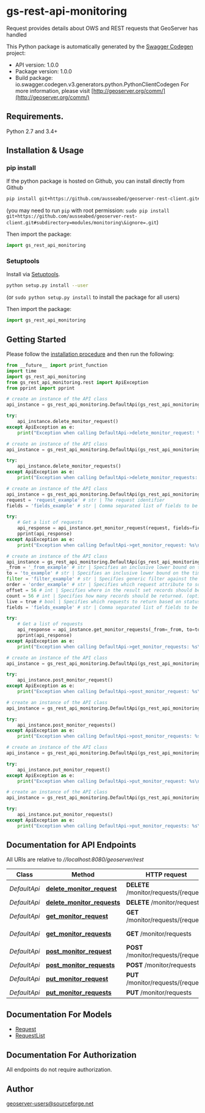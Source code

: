 # gs-rest-api-monitoring
Request provides details about OWS and REST requests that GeoServer has handled

This Python package is automatically generated by the [Swagger Codegen](https://github.com/swagger-api/swagger-codegen) project:

- API version: 1.0.0
- Package version: 1.0.0
- Build package: io.swagger.codegen.v3.generators.python.PythonClientCodegen
For more information, please visit [http://geoserver.org/comm/](http://geoserver.org/comm/)

## Requirements.

Python 2.7 and 3.4+

## Installation & Usage
### pip install

If the python package is hosted on Github, you can install directly from Github

```sh
pip install git+https://github.com/ausseabed/geoserver-rest-client.git#subdirectory=modules/monitoring\&ignore=.git
```
(you may need to run `pip` with root permission: `sudo pip install git+https://github.com/ausseabed/geoserver-rest-client.git#subdirectory=modules/monitoring\&ignore=.git`)

Then import the package:
```python
import gs_rest_api_monitoring 
```

### Setuptools

Install via [Setuptools](http://pypi.python.org/pypi/setuptools).

```sh
python setup.py install --user
```
(or `sudo python setup.py install` to install the package for all users)

Then import the package:
```python
import gs_rest_api_monitoring
```

## Getting Started

Please follow the [installation procedure](#installation--usage) and then run the following:

```python
from __future__ import print_function
import time
import gs_rest_api_monitoring
from gs_rest_api_monitoring.rest import ApiException
from pprint import pprint

# create an instance of the API class
api_instance = gs_rest_api_monitoring.DefaultApi(gs_rest_api_monitoring.ApiClient(configuration))

try:
    api_instance.delete_monitor_request()
except ApiException as e:
    print("Exception when calling DefaultApi->delete_monitor_request: %s\n" % e)

# create an instance of the API class
api_instance = gs_rest_api_monitoring.DefaultApi(gs_rest_api_monitoring.ApiClient(configuration))

try:
    api_instance.delete_monitor_requests()
except ApiException as e:
    print("Exception when calling DefaultApi->delete_monitor_requests: %s\n" % e)

# create an instance of the API class
api_instance = gs_rest_api_monitoring.DefaultApi(gs_rest_api_monitoring.ApiClient(configuration))
request = 'request_example' # str | The request identifier
fields = 'fields_example' # str | Comma separated list of fields to be returned (optional)

try:
    # Get a list of requests
    api_response = api_instance.get_monitor_request(request, fields=fields)
    pprint(api_response)
except ApiException as e:
    print("Exception when calling DefaultApi->get_monitor_request: %s\n" % e)

# create an instance of the API class
api_instance = gs_rest_api_monitoring.DefaultApi(gs_rest_api_monitoring.ApiClient(configuration))
_from = '_from_example' # str | Specifies an inclusive lower bound on the timestamp for the start of a request.  The timestamp must be expressed as an ISO can be specified to any desired precision (e..g, \"2010-07-23\", \"2010-07-23T16:16:44\")    (optional)
to = 'to_example' # str | Specifies an inclusive lower bound on the timestamp for the start of a request.  The timestamp must be expressed as an ISO can be specified to any desired precision (e..g, \"2010-07-23\", \"2010-07-23T16:16:44\")    (optional)
filter = 'filter_example' # str | Specifies generic filter against the available fields, in the form \"attributeName:OP:value\" where OP can be: - EQ: equals - NEQ: not equals - LT: less than - LTE: less than or equals - GT: greater than - GTE: greater than or equals - IN: in list (\"value\" must be a comma separated list of values  (optional)
order = 'order_example' # str | Specifies which request attribute to sort by, and optionally specifies the sort direction. The syntax is \"attribute[;ASC|DESC]\", where the sorting direction is optional  (optional)
offset = 56 # int | Specifies where in the result set records should be returned from (optional)
count = 56 # int | Specifies how many records should be returned. (optional)
live = true # bool | Specifies which requests to return based on status. If true, only returns live (RUNNING, WAITING, CANCELLING) requests. If false, only returns completed (FINISHED, FAILED) requests. If not specified, all requests are returned regardless of status.  (optional)
fields = 'fields_example' # str | Comma separated list of fields to be returned (optional)

try:
    # Get a list of requests
    api_response = api_instance.get_monitor_requests(_from=_from, to=to, filter=filter, order=order, offset=offset, count=count, live=live, fields=fields)
    pprint(api_response)
except ApiException as e:
    print("Exception when calling DefaultApi->get_monitor_requests: %s\n" % e)

# create an instance of the API class
api_instance = gs_rest_api_monitoring.DefaultApi(gs_rest_api_monitoring.ApiClient(configuration))

try:
    api_instance.post_monitor_request()
except ApiException as e:
    print("Exception when calling DefaultApi->post_monitor_request: %s\n" % e)

# create an instance of the API class
api_instance = gs_rest_api_monitoring.DefaultApi(gs_rest_api_monitoring.ApiClient(configuration))

try:
    api_instance.post_monitor_requests()
except ApiException as e:
    print("Exception when calling DefaultApi->post_monitor_requests: %s\n" % e)

# create an instance of the API class
api_instance = gs_rest_api_monitoring.DefaultApi(gs_rest_api_monitoring.ApiClient(configuration))

try:
    api_instance.put_monitor_request()
except ApiException as e:
    print("Exception when calling DefaultApi->put_monitor_request: %s\n" % e)

# create an instance of the API class
api_instance = gs_rest_api_monitoring.DefaultApi(gs_rest_api_monitoring.ApiClient(configuration))

try:
    api_instance.put_monitor_requests()
except ApiException as e:
    print("Exception when calling DefaultApi->put_monitor_requests: %s\n" % e)
```

## Documentation for API Endpoints

All URIs are relative to *//localhost:8080/geoserver/rest*

Class | Method | HTTP request | Description
------------ | ------------- | ------------- | -------------
*DefaultApi* | [**delete_monitor_request**](docs/DefaultApi.md#delete_monitor_request) | **DELETE** /monitor/requests/{request} | 
*DefaultApi* | [**delete_monitor_requests**](docs/DefaultApi.md#delete_monitor_requests) | **DELETE** /monitor/requests | 
*DefaultApi* | [**get_monitor_request**](docs/DefaultApi.md#get_monitor_request) | **GET** /monitor/requests/{request} | Get a list of requests
*DefaultApi* | [**get_monitor_requests**](docs/DefaultApi.md#get_monitor_requests) | **GET** /monitor/requests | Get a list of requests
*DefaultApi* | [**post_monitor_request**](docs/DefaultApi.md#post_monitor_request) | **POST** /monitor/requests/{request} | 
*DefaultApi* | [**post_monitor_requests**](docs/DefaultApi.md#post_monitor_requests) | **POST** /monitor/requests | 
*DefaultApi* | [**put_monitor_request**](docs/DefaultApi.md#put_monitor_request) | **PUT** /monitor/requests/{request} | 
*DefaultApi* | [**put_monitor_requests**](docs/DefaultApi.md#put_monitor_requests) | **PUT** /monitor/requests | 

## Documentation For Models

 - [Request](docs/Request.md)
 - [RequestList](docs/RequestList.md)

## Documentation For Authorization

 All endpoints do not require authorization.


## Author

geoserver-users@sourceforge.net
